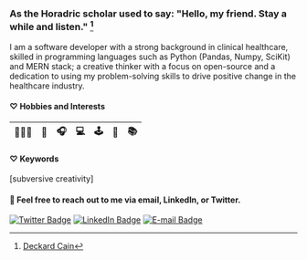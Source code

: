 
<!--<img src="" width="100%">-->
### As the Horadric scholar used to say: "Hello, my friend. Stay a while and listen." [^1]
I am a software developer with a strong background in clinical healthcare, skilled in programming languages such as Python (Pandas, Numpy, SciKit) and MERN stack; a creative thinker with a focus on open-source and a dedication to using my problem-solving skills to drive positive change in the healthcare industry.

#### ♡ Hobbies and Interests
| 🧙🏻‍♀️ | 🌱 |🎧 |💻 | 🕹️ | 🎸 |📚|
| - | - | - | - | - | - | - |


#### ♡ Keywords
[subversive creativity] 


#### 💬 Feel free to reach out to me via email, LinkedIn, or Twitter.
[![Twitter Badge](https://img.shields.io/badge/Twitter-FF3366?style=for-the-badge&logo=twitter&logoColor=white)](https://twitter.com/biokoder) [![LinkedIn Badge](https://img.shields.io/badge/LinkedIn-FF3366?style=for-the-badge&logo=linkedin&logoColor=white)](https://www.linkedin.com/in/michelle-c-97a053230/) [![E-mail Badge](https://img.shields.io/badge/biokoder@pm.me-FF3366?style=for-the-badge&logo=@=white)](mailto:biokoder@pm.me) 


[^1]: [Deckard Cain](https://www.youtube.com/watch?v=2alFLXjty9o%29)


